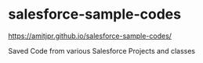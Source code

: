 # salesforce-sample-codes

 https://amitjpr.github.io/salesforce-sample-codes/
 
 Saved Code from various Salesforce Projects and classes
